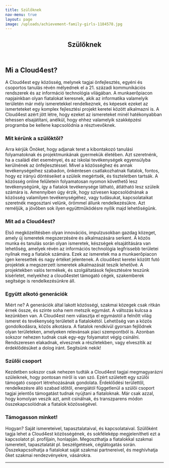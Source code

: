 ```yaml
---
title: Szülőknek
nav-menu: true
layout: page
image: /uploads/achievement-family-girls-1184578.jpg
---
```


<!-- Main -->
<div id="main" class="alt">

<!-- One -->
<section id="one">
	<div class="inner">
		<header class="major">
			<h1>Szülőknek</h1>
		</header>

<!-- Content -->
<h2 id="content">Mi a Cloud4est?</h2>
<p>A Cloud4est egy közösség, melynek tagjai önfejlesztés, egyéni és csoportos tanulás révén mélyednek el a 21. századi kommunikációs rendszerek és az információ technológia világában. A munkaerőpiacon napjainkban olyan fiatalokat keresnek, akik az informatika valamelyik területén már mély ismeretekkel rendelkeznek, és képesek ezeket az ismerteteket egy komplex fejlesztési projekt keretei között alkalmazni is. A Cloud4est azért jött létre, hogy ezeket az ismereteket minél hatékonyabban lehessen elsajátítani, anélkül, hogy ehhez valamelyik szakképzési programba be kellene kapcsolódnia a résztvevőknek.
</p>
<div class="row">
	<div class="6u 12u$(small)">
		<h3>Mit kérünk a szülőktől?</h3>
		<p> Arra kérjük Önöket, hogy adjanak teret a kibontakozó tanulási folyamatoknak és projektmunkának gyermekük életében. Azt szeretnénk, ha a családi élet eseményei, és az iskolai tevékenységek egyensúlyba kerülnének az önfejlesztéssel. Mivel a közösséghez és annak tevékenységeihez szabadon, önkéntesen csatlakozhatnak fiatalok, fontos, hogy ez irányú döntéseiket a szüleik megértsék, és tiszteletben tartsák. A közösség online felületein folyamatosan nyomon követhető lesz tevékenységünk, így a fiatalok tevékenysége látható, átlátható lesz szüleik számára is.
Amennyiben úgy érzik, hogy szívesen kapcsolódnának a közösség valamilyen tevékenységéhez, vagy tudásukat, kapcsolataikat szeretnék megosztani velünk, örömmel állunk rendelkezésükre. Azt reméljük, a jövőben sok ilyen együttműködésre nyílik majd lehetőségünk.
</p>
	</div>
	<div class="6u$ 12u$(small)">
		<h3>Mit ad a Cloud4est? </h3>
		<p>Első megközelítésben olyan innovációs, impulzusokban gazdag közeget, amely új ismeretek megszerzésére és alkalmazására serkent. A közös munka és tanulás során olyan ismeretek, készségek elsajátítására van lehetőség, amelyek révén az információs technológia legfrissebb területei nyílnak meg a fiatalok számára. Ezek az ismeretek ma a munkaerőpiacon igen keresettek és nagy értéket jelentenek.
A cloud4est keretei között futó projektek a megszerzett ismeretek alkalmazását teszik lehetővé. A projektekben valós termékek, és szolgáltatások fejlesztésére teszünk kísérletet, melyekhez a cloud4estet támogató cégek, szakemberek segítsége is rendelkezésünkre áll.
</p>
	</div>
	<!-- Break -->
	<div class="4u 12u$(medium)">
		<h3>Együtt alkotó generációk</h3>
		<p>Miért ne? A generációk által lakott közösségi, szakmai közegek csak ritkán érnek össze, és szinte soha nem metszik egymást. A változás kulcsa a kezünkben van. A Cloud4est nem választja el egymástól a felnőtt világ ismeret és tevékenység területeit a fiatalokétól. Lehetőség van a közös gondolkodásra, közös alkotásra. A fiatalok rendkívül gyorsan fejlődnek olyan területeken, amelyeken relevánsak piaci szempontból is. Azonban sokszor nehezen tudnak csak egy-egy folyamatot végig csinálni. Rendszeresen elakadnak, elvesznek a részletekben, vagy elveszítik az érdeklődésüket a dolog iránt. Segítsünk nekik!
</p>
	</div>
	<div class="4u 12u$(medium)">
		<h3>Szülői csoport</h3>
		<p>Kezdetben sokszor csak nehezen tudták a Cloud4est tagjai megmagyarázni szüleiknek, hogy pontosan miről is van szó. Ezért született egy szülői támogató csoport létrehozásának gondolata. Érdeklődési területtől, rendelkezésre álló szabad időtől, energiától függetlenül a szülői csoport tagjai jelentős támogatást tudnak nyújtani a fiataloknak. Már csak azzal, hogy komolyan veszik azt, amit csinálnak, és transzparens módon összekapcsolódnak a fiatalok közösségével.</p>
	</div>
	<div class="4u$ 12u$(medium)">
		<h3>Támogasson minket!</h3>
		<p>Hogyan? Saját ismereteivel, tapasztalataival, és kapcsolataival. Szülőként tagja lehet a Cloud4est közösségének, és sokféleképp megjelenítheti ezt a kapcsolatot pl. profiljain, honlapján. Megoszthatja a fiatalokkal szakmai ismereteit, tapasztalatát pl. beszélgetések, céglátogatás során. Összekapcsolhatja a fiatalokat saját szakmai partnereivel, és meghívhatja őket szakmai rendezvényekre, vásárokra.             </p>
	</div>
</div>

<hr class="major" />

</div>
</section>

</div>
